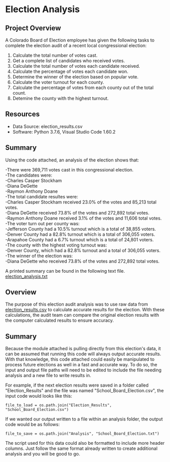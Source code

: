 # Election Analysis

## Project Overview

A Colorado Board of Election employee has given the following tasks to complete the election audit of a recent local congressional election:

1. Calculate the total number of votes cast.
2. Get a complete list of candidates who received votes.
3. Calculate the total number of votes each candidate received.
4. Calculate the percentage of votes each candidate won.
5. Determine the winner of the election based on popular vote.
6. Calculate the voter turnout for each county.
7. Calculate the percentage of votes from each county out of the total count.
8. Detemine the county with the highest turnout.

## Resources

- Data Source: election_results.csv
- Software: Python 3.7.6, Visual Studio Code 1.60.2

## Summary

Using the code attached, an analysis of the election shows that:

-There were 369,711 votes cast in this congressional election.  
-The candidates were:  
  -Charles Casper Stockham  
  -Diana DeGette  
  -Raymon Anthony Doane  
-The total candidate resultes were:  
  -Charles Casper Stockham received 23.0% of the votes and 85,213 total votes.  
  -Diana DeGette received 73.8% of the votes and 272,892 total votes.  
  -Raymon Anthony Doane received 3.1% of the votes and 11,606 total votes.  
-The voter turn out per county was:  
  -Jefferson County had a 10.5% turnout which is a total of 38,855 voters.  
  -Denver County had a 82.8% turnout which is a total of 306,055 voters.  
  -Arapahoe County had a 6.7% turnout which is a total of 24,801 voters.  
-The county with the highest voting turnout was:  
  -Denver County, which had a 82.8% turnout and a total of 306,055 voters.  
-The winner of the election was:  
  -Diana DeGette who received 73.8% of the votes and 272,892 total votes.  
  
A printed summary can be found in the following text file.
[election_analysis.txt](https://github.com/brefrank/election-analysis/files/7281163/election_analysis.txt)

  
## Overview

The purpose of this election audit analysis was to use raw data from [election_results.csv](https://github.com/brefrank/election-analysis/files/7281151/election_results.csv) to calculate accurate results for the election. With these calculations, the audit team can compare the original election results with the computer calculated results to ensure accuracy. 

## Summary

Because the module attached is pulling directly from this election's data, it can be assumed that running this code will always output accurate results. With that knowledge, this code attached could easily be manipulated to process future elections as well in a fast and accurate way. To do so, the input and output file paths will need to be edited to include the file needing analysis and a new file to write results in. 

  For example, if the next election results were saved in a folder called "Election_Results" and the file was named "School_Board_Election.csv", the input code would looks like   this:

    file_to_load = os.path.join("Election_Results", "School_Board_Election.csv")

  If we wanted our output written to a file within an analysis folder, the output code would be as follows:
    
    file_to_save = os.path.join("Analysis", "School_Board_Election.txt")

The script used for this data could also be formatted to include more header columns. Just follow the same format already written to create additional analysis and you will be good to go.
